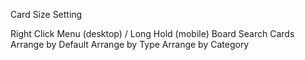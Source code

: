 Card Size Setting

Right Click Menu (desktop) / Long Hold (mobile)
  Board
    Search Cards
    Arrange by Default
    Arrange by Type
    Arrange by Category
